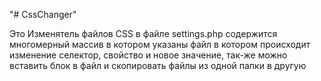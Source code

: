 "# CssChanger" 


Это Изменятель файлов CSS 
в файле settings.php содержится многомерный массив в котором указаны 
файл в котором происходит изменение
селектор, свойство и  новое значение, 
так-же можно вставить блок в файл 
и скопировать файлы из одной папки в другую 

